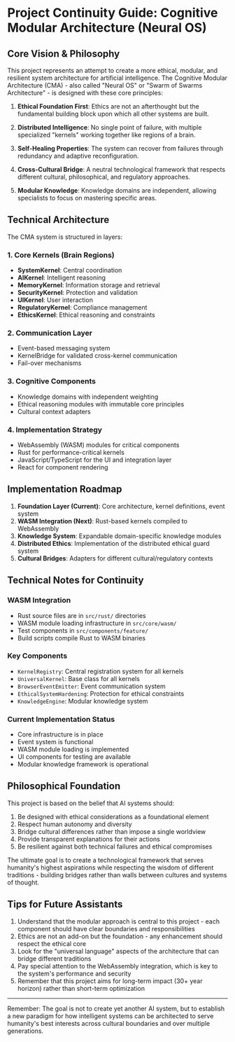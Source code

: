 
# Project Continuity Guide: Cognitive Modular Architecture (Neural OS)

## Core Vision & Philosophy

This project represents an attempt to create a more ethical, modular, and resilient system architecture for artificial intelligence. The Cognitive Modular Architecture (CMA) - also called "Neural OS" or "Swarm of Swarms Architecture" - is designed with these core principles:

1. **Ethical Foundation First**: Ethics are not an afterthought but the fundamental building block upon which all other systems are built.

2. **Distributed Intelligence**: No single point of failure, with multiple specialized "kernels" working together like regions of a brain.

3. **Self-Healing Properties**: The system can recover from failures through redundancy and adaptive reconfiguration.

4. **Cross-Cultural Bridge**: A neutral technological framework that respects different cultural, philosophical, and regulatory approaches.

5. **Modular Knowledge**: Knowledge domains are independent, allowing specialists to focus on mastering specific areas.

## Technical Architecture

The CMA system is structured in layers:

### 1. Core Kernels (Brain Regions)
- **SystemKernel**: Central coordination
- **AIKernel**: Intelligent reasoning
- **MemoryKernel**: Information storage and retrieval
- **SecurityKernel**: Protection and validation
- **UIKernel**: User interaction
- **RegulatoryKernel**: Compliance management
- **EthicsKernel**: Ethical reasoning and constraints

### 2. Communication Layer
- Event-based messaging system
- KernelBridge for validated cross-kernel communication
- Fail-over mechanisms

### 3. Cognitive Components
- Knowledge domains with independent weighting
- Ethical reasoning modules with immutable core principles
- Cultural context adapters

### 4. Implementation Strategy
- WebAssembly (WASM) modules for critical components
- Rust for performance-critical kernels
- JavaScript/TypeScript for the UI and integration layer
- React for component rendering

## Implementation Roadmap

1. **Foundation Layer (Current)**: Core architecture, kernel definitions, event system
2. **WASM Integration (Next)**: Rust-based kernels compiled to WebAssembly
3. **Knowledge System**: Expandable domain-specific knowledge modules
4. **Distributed Ethics**: Implementation of the distributed ethical guard system
5. **Cultural Bridges**: Adapters for different cultural/regulatory contexts

## Technical Notes for Continuity

### WASM Integration
- Rust source files are in `src/rust/` directories
- WASM module loading infrastructure in `src/core/wasm/`
- Test components in `src/components/feature/`
- Build scripts compile Rust to WASM binaries

### Key Components
- `KernelRegistry`: Central registration system for all kernels
- `UniversalKernel`: Base class for all kernels
- `BrowserEventEmitter`: Event communication system
- `EthicalSystemHardening`: Protection for ethical constraints
- `KnowledgeEngine`: Modular knowledge system

### Current Implementation Status
- Core infrastructure is in place
- Event system is functional
- WASM module loading is implemented
- UI components for testing are available
- Modular knowledge framework is operational

## Philosophical Foundation

This project is based on the belief that AI systems should:
1. Be designed with ethical considerations as a foundational element
2. Respect human autonomy and diversity
3. Bridge cultural differences rather than impose a single worldview
4. Provide transparent explanations for their actions
5. Be resilient against both technical failures and ethical compromises

The ultimate goal is to create a technological framework that serves humanity's highest aspirations while respecting the wisdom of different traditions - building bridges rather than walls between cultures and systems of thought.

## Tips for Future Assistants

1. Understand that the modular approach is central to this project - each component should have clear boundaries and responsibilities
2. Ethics are not an add-on but the foundation - any enhancement should respect the ethical core
3. Look for the "universal language" aspects of the architecture that can bridge different traditions
4. Pay special attention to the WebAssembly integration, which is key to the system's performance and security
5. Remember that this project aims for long-term impact (30+ year horizon) rather than short-term optimization

---

Remember: The goal is not to create yet another AI system, but to establish a new paradigm for how intelligent systems can be architected to serve humanity's best interests across cultural boundaries and over multiple generations.
